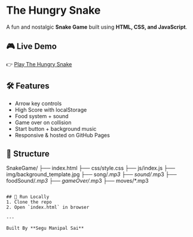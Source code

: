# The Hungry Snake

A fun and nostalgic **Snake Game** built using **HTML, CSS, and JavaScript**.

## 🎮 Live Demo
👉 [Play The Hungry Snake](https://your-username.github.io/SnakeGame/)

## 🛠 Features
- Arrow key controls
- High Score with localStorage
- Food system + sound
- Game over on collision
- Start button + background music
- Responsive & hosted on GitHub Pages

## 📁 Structure
SnakeGame/
├── index.html
├── css/style.css
├── js/index.js
├── img/background_template.jpg
├── song/*.mp3
├── sound/*.mp3
├── foodSound/*.mp3
├── gameOver/*.mp3
├── moves/*.mp3

```

## 🚀 Run Locally
1. Clone the repo
2. Open `index.html` in browser

---

Built By **Segu Manipal Sai**
